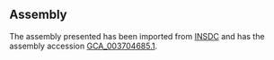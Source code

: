 
Assembly
--------

The assembly presented has been imported from 
[INSDC](http://www.insdc.org) and has the assembly accession
[GCA\_003704685.1](http://www.ebi.ac.uk/ena/data/view/GCA_003704685.1).


